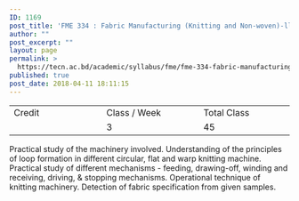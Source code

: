 ```yaml
---
ID: 1169
post_title: 'FME 334 : Fabric Manufacturing (Knitting and Non-woven)-ll (Practical)'
author: ""
post_excerpt: ""
layout: page
permalink: >
  https://tecn.ac.bd/academic/syllabus/fme/fme-334-fabric-manufacturing-knitting-and-non-woven-ll-practical
published: true
post_date: 2018-04-11 18:11:15
---
```

<table width="0">
<tbody>
<tr>
<td width="205">Credit</td>
<td width="219">Class / Week</td>
<td width="202">Total Class</td>
</tr>
<tr>
<td width="205"></td>
<td width="219">3</td>
<td width="202">45</td>
</tr>
</tbody>
</table>
Practical study of the machinery involved. Understanding of the principles of loop formation in different circular, flat and warp knitting machine. Practical study of different mechanisms - feeding, drawing-off, winding and receiving, driving, &amp; stopping mechanisms. Operational technique of knitting machinery. Detection of fabric specification from given samples.